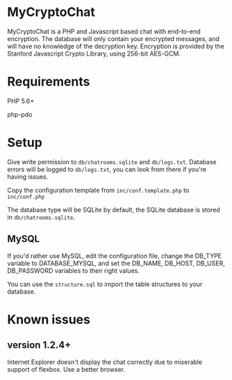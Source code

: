 MyCryptoChat
============

MyCryptoChat is a PHP and Javascript based chat with end-to-end encryption. The database will only contain your encrypted messages, and will have no knowledge of the decryption key.
Encryption is provided by the Stanford Javascript Crypto Library, using 256-bit AES-GCM.

# Requirements

PHP 5.6+

php-pdo

# Setup

Give write permission to `db/chatrooms.sqlite` and `db/logs.txt`. Database errors will be logged to `db/logs.txt`, you can look from there if you're having issues.

Copy the configuration template from `inc/conf.template.php` to `inc/conf.php`

The database type will be SQLite by default, the SQLite database is stored in `db/chatrooms.sqlite`.

## MySQL

If you'd rather use MySQL, edit the configuration file, change the DB_TYPE variable to DATABASE_MYSQL, and set the DB_NAME, DB_HOST, DB_USER, DB_PASSWORD variables to their right values.

You can use the `structure.sql` to import the table structures to your database.


# Known issues
## version 1.2.4+ ##
Internet Explorer doesn't display the chat correctly due to miserable support of flexbox. Use a better browser.